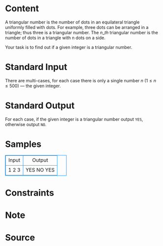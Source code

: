 
# Content

A triangular number is the number of dots in an equilateral triangle uniformly filled with dots. For example, three dots can be arranged in a triangle; thus three is a triangular number. The $n\_{th}$ triangular number is the number of dots in a triangle with n dots on a side. 

Your task is to find out if a given integer is a triangular number.

# Standard Input

There are multi-cases, for each case there is only a single number $n$ ($1\leq  n\leq  500$) — the given integer.

# Standard Output

For each case, if the given integer is a triangular number output `YES`, otherwise output `NO`.

# Samples

<style>
        table,table tr th, table tr td { border:1px solid #0094ff; }
        table { width: 200px; min-height: 25px; line-height: 25px; text-align: center; border-collapse: collapse;}   
    </style>
<table>
	<tr>
		<td>Input</td>
		<td>Output</td>
	</tr>
<tr><td>1
2
3</td><td>YES
NO
YES</td></tr></table>


# Constraints



# Note



# Source


